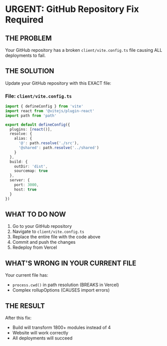 # URGENT: GitHub Repository Fix Required

## THE PROBLEM
Your GitHub repository has a broken `client/vite.config.ts` file causing ALL deployments to fail.

## THE SOLUTION
Update your GitHub repository with this EXACT file:

### File: `client/vite.config.ts`
```typescript
import { defineConfig } from 'vite'
import react from '@vitejs/plugin-react'
import path from 'path'

export default defineConfig({
  plugins: [react()],
  resolve: {
    alias: {
      '@': path.resolve('./src'),
      '@shared': path.resolve('../shared')
    }
  },
  build: {
    outDir: 'dist',
    sourcemap: true
  },
  server: {
    port: 3000,
    host: true
  }
})
```

## WHAT TO DO NOW
1. Go to your GitHub repository
2. Navigate to `client/vite.config.ts`
3. Replace the entire file with the code above
4. Commit and push the changes
5. Redeploy from Vercel

## WHAT'S WRONG IN YOUR CURRENT FILE
Your current file has:
- `process.cwd()` in path resolution (BREAKS in Vercel)
- Complex rollupOptions (CAUSES import errors)

## THE RESULT
After this fix:
- Build will transform 1800+ modules instead of 4
- Website will work correctly
- All deployments will succeed